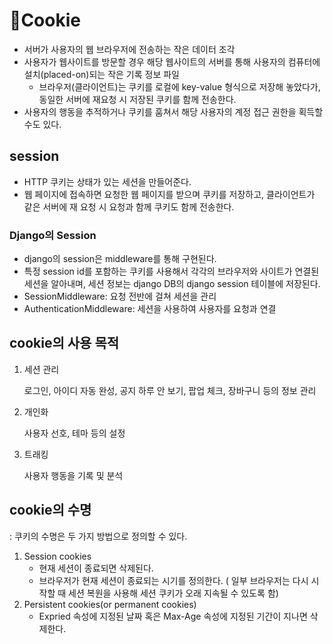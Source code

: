 # 🍪Cookie

- 서버가 사용자의 웹 브라우저에 전송하는 작은 데이터 조각
- 사용자가 웹사이트를 방문할 경우 해당 웹사이트의 서버를 통해 사용자의 컴퓨터에 설치(placed-on)되는 작은 기록 정보 파일
  - 브라우저(클라이언트)는 쿠키를 로컬에 key-value 형식으로 저장해 놓았다가, 동일한 서버에 재요청 시 저장된 쿠키를 함께 전송한다.
- 사용자의 행동을 추적하거나 쿠키를 훔쳐서 해당 사용자의 계정 접근 권한을 획득할 수도 있다.



## session

- HTTP 쿠키는 상태가 있는 세션을 만들어준다.
- 웹 페이지에 접속하면 요청한 웹 페이지를 받으며 쿠키를 저장하고, 클라이언트가 같은 서버에 재 요청 시 요청과 함께 쿠키도 함께 전송한다.



### Django의 Session

- django의 session은 middleware를 통해 구현된다.
- 특정 session id를 포함하는 쿠키를 사용해서 각각의 브라우저와 사이트가 연결된 세션을 알아내며, 세션 정보는 django DB의 django session 테이블에 저장된다.
- SessionMiddleware: 요청 전반에 걸쳐 세션을 관리
- AuthenticationMiddleware: 세션을 사용하여 사용자를 요청과 연결



## cookie의 사용 목적

1. 세션 관리

   로그인, 아이디 자동 완성, 공지 하루 안 보기, 팝업 체크, 장바구니 등의 정보 관리

2. 개인화

   사용자 선호, 테마 등의 설정

3. 트래킹

   사용자 행동을 기록 및 분석



## cookie의 수명

: 쿠키의 수명은 두 가지 방법으로 정의할 수 있다.

1. Session cookies
   - 현재 세션이 종료되면 삭제된다.
   - 브라우저가 현재 세션이 종료되는 시기를 정의한다. ( 일부 브라우저는 다시 시작할 때 세션 복원을 사용해 세션 쿠키가 오래 지속될 수 있도록 함)
2. Persistent cookies(or permanent cookies)
   - Expried 속성에 지정된 날짜 혹은 Max-Age 속성에 지정된 기간이 지나면 삭제한다.
